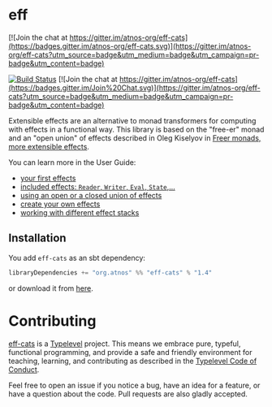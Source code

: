 # eff

[![Join the chat at https://gitter.im/atnos-org/eff-cats](https://badges.gitter.im/atnos-org/eff-cats.svg)](https://gitter.im/atnos-org/eff-cats?utm_source=badge&utm_medium=badge&utm_campaign=pr-badge&utm_content=badge)

[![Build Status](https://travis-ci.org/atnos-org/eff-cats.png?branch=master)](https://travis-ci.org/atnos-org/eff-cats)
[![Join the chat at https://gitter.im/atnos-org/eff-cats](https://badges.gitter.im/Join%20Chat.svg)](https://gitter.im/atnos-org/eff-cats?utm_source=badge&utm_medium=badge&utm_campaign=pr-badge&utm_content=badge)

Extensible effects are an alternative to monad transformers for computing with effects in a functional way.
This library is based on the "free-er" monad and an "open union" of effects described in
Oleg Kiselyov in [Freer monads, more extensible effects](http://okmij.org/ftp/Haskell/extensible/more.pdf).

You can learn more in the User Guide:

 - [your first effects](http://atnos-org.github.io/eff-cats/org.atnos.site.Introduction.html)
 - [included effects: `Reader`, `Writer`, `Eval`, `State`,...](http://atnos-org.github.io/eff-cats/org.atnos.site.OutOfTheBox.html)
 - [using an open or a closed union of effects](http://atnos-org.github.io/eff-cats/org.atnos.site.OpenClosed.html)
 - [create your own effects](http://atnos-org.github.io/eff-cats/org.atnos.site.CreateEffects.html)
 - [working with different effect stacks](http://atnos-org.github.io/eff-cats/org.atnos.site.TransformStack.html)

## Installation

You add `eff-cats` as an sbt dependency:
```scala
libraryDependencies += "org.atnos" %% "eff-cats" % "1.4"
```

or download it from [here](https://oss.sonatype.org/content/repositories/releases/org/atnos/eff-cats_2.11/1.0/eff-cats_2.11-1.3.jar).

# Contributing

[eff-cats](https://github.com/atnos-org/eff-cats/) is a [Typelevel](http://typelevel.org) project. This means we embrace pure, typeful, functional programming,
and provide a safe and friendly environment for teaching, learning, and contributing as described in the [Typelevel Code of Conduct](http://typelevel.org/conduct.html).

Feel free to open an issue if you notice a bug, have an idea for a feature, or have a question about the code. Pull requests are also gladly accepted.
